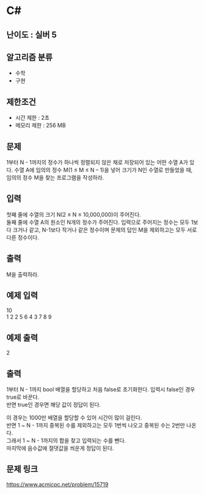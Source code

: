 # C#

## 난이도 : 실버 5

## 알고리즘 분류
  - 수학
  - 구현

## 제한조건
  - 시간 제한 : 2초
  - 메모리 제한 : 256 MB

## 문제
1부터 N - 1까지의 정수가 하나씩 정렬되지 않은 채로 저장되어 있는 어떤 수열 A가 있다. 수열 A에 임의의 정수 M(1 ≤ M ≤ N – 1)을 넣어 크기가 N인 수열로 만들었을 때, 임의의 정수 M을 찾는 프로그램을 작성하라.<br/>


## 입력
첫째 줄에 수열의 크기 N(2 ≤ N ≤ 10,000,000)이 주어진다.<br/>
둘째 줄에 수열 A의 원소인 N개의 정수가 주어진다. 입력으로 주어지는 정수는 모두 1보다 크거나 같고, N-1보다 작거나 같은 정수이며 문제의 답인 M을 제외하고는 모두 서로 다른 정수이다.<br/>


## 출력
M을 출력하라.<br/>


## 예제 입력
10<br/>
1 2 2 5 6 4 3 7 8 9<br/>


## 예제 출력
2<br/>


## 출력
1부터 N - 1까지 bool 배열을 할당하고 처음 false로 초기화한다. 입력시 false인 경우 true로 바꾼다.<br/>
반면 true인 경우면 해당 값이 정답이 된다.<br/>


이 경우는 1000만 배열을 할당할 수 있어 시간이 많이 걸린다.<br/>
반면 1 ~ N - 1까지 중복된 수를 제외하고는 모두 1번씩 나오고 중복된 수는 2번만 나온다.<br/>
그래서 1 ~ N - 1까지의 합을 찾고 입력되는 수를 뺀다.<br/>
마지막에 음수값에 절댓값을 씌운게 정답이 된다.<br/>


## 문제 링크
https://www.acmicpc.net/problem/15719